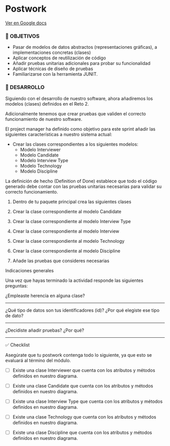 # Postwork

[Ver en Google docs](https://docs.google.com/document/d/1hjAhgku2h0xnTDKSEA2dBWyz51G8g44runt4SRp4ctw/edit?usp=sharing)

### 🎯 OBJETIVOS

- Pasar de modelos de datos abstractos (representaciones gráficas), a implementaciones concretas (clases)
- Aplicar conceptos de reutilización de código
- Añadir pruebas unitarias adicionales para probar su funcionalidad
- Aplicar técnicas de diseño de pruebas 
- Familiarizarse con la herramienta JUNIT.

### 🚀 DESARROLLO

Siguiendo con el desarrollo de nuestro software, ahora añadiremos los modelos (clases) definidos en el Reto 2.

Adicionalmente tenemos que crear pruebas que validen el correcto funcionamiento de nuestro software.

El project manager ha definido como objetivo para este sprint añadir las siguientes características a nuestro sistema actual:

- Crear las clases correspondientes a los siguientes modelos:
  - Modelo Interviewer
  - Modelo Candidate
  - Modelo Interview Type
  - Modelo Technology
  - Modelo Discipline

La definición de hecho (Definition of Done) establece que todo el código generado debe contar con las pruebas unitarias necesarias para validar su correcto funcionamiento.

1. Dentro de tu paquete principal crea las siguientes clases

1. Crear la clase correspondiente al modelo Candidate

1. Crear la clase correspondiente al modelo Interview Type

1. Crear la clase correspondiente al modelo Interview

1. Crear la clase correspondiente al modelo Technology

1. Crear la clase correspondiente al modelo Discipline

1. Añade las pruebas que consideres necesarias

    

Indicaciones generales

Una vez que hayas terminado  la actividad responde las siguientes preguntas:

¿Empleaste herencia en alguna clase?
_________________________________________________________________________________________________________________________________________________________________________________________________________________________________
¿Qué tipo de datos son tus identificadores (id)? ¿Por qué elegiste ese tipo de dato?
_________________________________________________________________________________________________________________________________________________________________________________________________________________________________

¿Decidiste añadir pruebas? ¿Por qué?
_________________________________________________________________________________________________________________________________________________________________________________________________________________________________


✅ Checklist 

Asegúrate que tu postwork contenga todo lo siguiente, ya que esto se evaluará al término del módulo.


- [ ] Existe una clase Interviewer que cuenta con los atributos y métodos definidos en nuestro diagrama.




- [ ] Existe una clase Candidate que cuenta con los atributos y métodos definidos en nuestro diagrama.




- [ ] Existe una clase Interview Type que cuenta con los atributos y métodos definidos en nuestro diagrama.




- [ ] Existe una clase Technology que cuenta con los atributos y métodos definidos en nuestro diagrama.




- [ ] Existe una clase Discipline que cuenta con los atributos y métodos definidos en nuestro diagrama.













